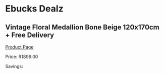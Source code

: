 
# Ebucks Dealz
## Vintage Floral Medallion Bone Beige 120x170cm + Free Delivery
[Product Page](https://www.ebucks.com/web/shop/productSelected.do?prodId=1210582131&catId=1209942441)

Price: R1899.00

Savings: 


	